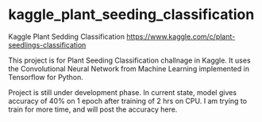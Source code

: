 # kaggle_plant_seeding_classification
Kaggle Plant Sedding Classification
https://www.kaggle.com/c/plant-seedlings-classification

This project is for Plant Seeding Classification challnage in Kaggle.
It uses the Convolutional Neural Network from Machine Learning implemented in Tensorflow for Python.

Project is still under development phase.
In current state, model gives accuracy of 40% on 1 epoch after training of 2 hrs on CPU.
I am trying to train for more time, and will post the accuracy here.
